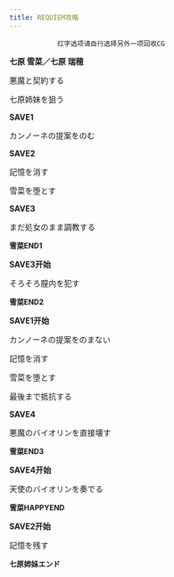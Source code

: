 ```yaml
---
title: REQUIEM攻略
---
```


                红字选项请自行选择另外一项回收CG



<strong>七原 雪菜／七原 瑞穂</strong>



悪魔と契約する



七原姉妹を狙う



<strong>SAVE1</strong>



カンノーネの提案をのむ



<strong>SAVE2</strong>



記憶を消す



雪菜を堕とす



<strong>SAVE3</strong>



まだ処女のまま調教する



<b><font size="2">雪菜END1</font></b>



<strong>SAVE3开始</strong>



そろそろ膣内を犯す



<b><font size="2">雪菜END2</font></b>



<strong>SAVE1开始</strong>



カンノーネの提案をのまない



記憶を消す



雪菜を堕とす



最後まで抵抗する



<strong>SAVE4</strong>



悪魔のバイオリンを直接壊す



<b><font size="2">雪菜END3</font></b>



<strong>SAVE4开始</strong>



天使のバイオリンを奏でる



<b><font size="2">雪菜HAPPYEND</font></b>



<strong>SAVE2开始</strong>



記憶を残す



<b><font size="2">七原姉妹エンド</font></b>




              
